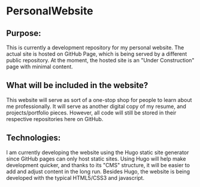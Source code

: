 # PersonalWebsite
## Purpose:
This is currently a development repository for my personal website. The actual site is hosted on GitHub Page, which is being served by a different public repository. At the moment, the hosted site is an "Under Construction"
page with minimal content.

## What will be included in the website?
This website will serve as sort of a one-stop shop for people to learn about me professionally. It will serve as another digital copy of
my resume, and projects/portfolio pieces. However, all code will still be stored in their respective repositories here on GitHub.

## Technologies:
I am currently developing the website using the Hugo static site generator since GitHub pages can only host static sites.
Using Hugo will help make development quicker, and thanks to its "CMS" structure, it will be easier to add and adjust content
in the long run. Besides Hugo, the website is being developed with the typical HTML5/CSS3 and javascript.
